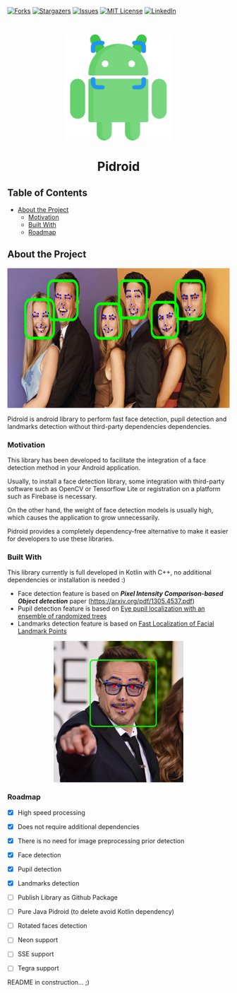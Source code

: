 [![Forks][forks-shield]][forks-url] [![Stargazers][stars-shield]][stars-url] [![Issues][issues-shield]][issues-url] [![MIT License][license-shield]][license-url] [![LinkedIn][linkedin-shield]][linkedin-url]

<br/>

<p align="center">
  <a href="https://github.com/Suaro/pidroid">
    <img src=".github/images/pidroid-icon.png" alt="Logo" width="240" height="240"/>
  </a>
  <h1 align="center">Pidroid</h1>
</p>



<!-- TABLE OF CONTENTS -->
## Table of Contents

* [About the Project](#about-the-project)
  * [Motivation](#motivation)
  * [Built With](#built-with)
  * [Roadmap](#roadmap)

## About the Project
<div align="center">
	<img align="center" src=".github/images/friends_result.png" alt="Logo" height="320"/>
</div>

Pidroid is android library to perform fast face detection, pupil detection and landmarks detection without third-party dependencies dependencies.

### Motivation

This library has been developed to facilitate the integration of a face detection method in your Android application.

Usually, to install a face detection library, some integration with third-party software such as OpenCV or Tensorflow Lite or registration on a platform such as Firebase is necessary.

On the other hand, the weight of face detection models is usually high, which causes the application to grow unnecessarily.

Pidroid provides a completely dependency-free alternative to make it easier for developers to use these libraries.

### Built With

This library currently is full developed in Kotlin with C++, no additional dependencies or installation is needed :) 

- Face detection feature is based on ***Pixel Intensity Comparison-based Object detection*** paper (https://arxiv.org/pdf/1305.4537.pdf)
- Pupil detection feature is based on [Eye pupil localization with an ensemble of randomized trees](https://www.sciencedirect.com/science/article/abs/pii/S0031320313003294)
- Landmarks detection feature is based on [Fast Localization of Facial Landmark Points](https://arxiv.org/pdf/1403.6888.pdf)


<div align="center">
	<img align="center" src=".github/images/tony_stark_result.png" alt="Logo" height="320"/>
</div>

### Roadmap

- [x] High speed processing
- [x] Does not require additional dependencies
- [x] There is no need for image preprocessing prior detection
- [x] Face detection
- [x] Pupil detection
- [x] Landmarks detection
- [ ] Publish Library as Github Package
- [ ] Pure Java Pidroid (to delete avoid Kotlin dependency)
- [ ] Rotated faces detection
- [ ] Neon support
- [ ] SSE support
- [ ] Tegra support



README in construction... ;)


[forks-shield]: https://img.shields.io/github/forks/Suaro/pidroid.svg?style=for-the-badge
[forks-url]: https://github.com/Suaro/pidroid/network/members
[stars-shield]: https://img.shields.io/github/stars/Suaro/pidroid.svg?style=for-the-badge
[stars-url]: https://github.com/Suaro/pidroid/stargazers
[issues-shield]: https://img.shields.io/github/issues/Suaro/pidroid.svg?style=for-the-badge
[issues-url]: https://github.com/Suaro/pidroid/issues
[license-shield]: https://img.shields.io/github/license/Suaro/pidroid.svg?style=for-the-badge
[license-url]: https://github.com/Suaro/pidroid/blob/master/LICENSE
[linkedin-shield]: https://img.shields.io/badge/-LinkedIn-black.svg?style=for-the-badge&logo=linkedin&colorB=555
[linkedin-url]: https://linkedin.com/in/adriansp3

